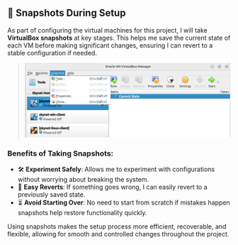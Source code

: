 ## 📸 Snapshots During Setup

As part of configuring the virtual machines for this project, I will take **VirtualBox snapshots** at key stages. This helps me save the current state of each VM before making significant changes, ensuring I can revert to a stable configuration if needed.

> ![Snapshots](img/snapshots.png)

### Benefits of Taking Snapshots:
- 🛠️ **Experiment Safely**: Allows me to experiment with configurations without worrying about breaking the system.
- 🔄 **Easy Reverts**: If something goes wrong, I can easily revert to a previously saved state.
- ⏳ **Avoid Starting Over**: No need to start from scratch if mistakes happen snapshots help restore functionality quickly.

Using snapshots makes the setup process more efficient, recoverable, and flexible, allowing for smooth and controlled changes throughout the project.
